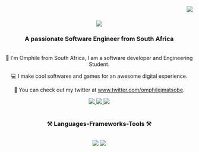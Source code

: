 <img align="right" src="https://visitor-badge.laobi.icu/badge?page_id=omphilejmatsobe.omphilejmatsobe" />

<h1 align="center">
    <img src="https://readme-typing-svg.herokuapp.com/?font=Righteous&size=35&center=true&vCenter=true&width=500&height=70&duration=4000&lines=Hello!+👋;+I'm+Omphile+J+Matsobe.;" />
</h1>

<h3 align="center">A passionate Software Engineer from South Africa</h3>

<br/>

<div align="center">
👋 I'm Omphile from South Africa, I am a software developer and Engineering Student.
    
💻 I make cool softwares and games for an awesome digital experience.

🔗 You can check out my twitter at www.twitter.com/omphilejmatsobe.
</div>
<div align="center"> 
  <a href="mailto:omphilejmatsobe@gmail.com">
    <img src="https://img.shields.io/badge/Gmail-333333?style=for-the-badge&logo=gmail&logoColor=red" />
  </a>
  <a href="https://linkedin.com/in/omphilejmatsobe" target="_blank">
    <img src="https://img.shields.io/badge/LinkedIn-0077B5?style=for-the-badge&logo=linkedin&logoColor=white" target="_blank" />
  </a>
  <a href="[https://omphilejmatobs](https://github.com/omphilejmatsobe/omphilejmatsobe)" target="_blank">
     <img src="https://img.shields.io/badge/Portfolio-FF5722?style=for-the-badge&logo=todoist&logoColor=white" target="_blank" /> <!-- sqlite, safari, google-chrome are other good icon options -->
  </a>
</br>
</br>
<h3 align="center">⚒️ Languages-Frameworks-Tools ⚒️</h2>
</br>
<div align="center">
    <img src="https://skillicons.dev/icons?i=c,unity,react" />
    <img src="https://skillicons.dev/icons?i=python,bash,mysql" /><br>
</div>



